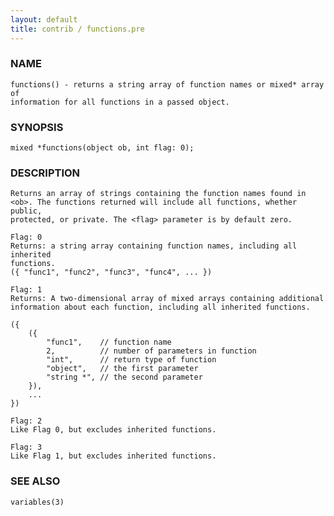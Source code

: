 ```yaml
---
layout: default
title: contrib / functions.pre
---
```


### NAME

    functions() - returns a string array of function names or mixed* array of
    information for all functions in a passed object.

### SYNOPSIS

    mixed *functions(object ob, int flag: 0);

### DESCRIPTION
    Returns an array of strings containing the function names found in
    <ob>. The functions returned will include all functions, whether public,
    protected, or private. The <flag> parameter is by default zero.

    Flag: 0
    Returns: a string array containing function names, including all inherited
    functions.
    ({ "func1", "func2", "func3", "func4", ... })

    Flag: 1
    Returns: A two-dimensional array of mixed arrays containing additional
    information about each function, including all inherited functions.

    ({
        ({
            "func1",    // function name
            2,          // number of parameters in function
            "int",      // return type of function
            "object",   // the first parameter
            "string *", // the second parameter
        }),
        ...
    })

    Flag: 2
    Like Flag 0, but excludes inherited functions.

    Flag: 3
    Like Flag 1, but excludes inherited functions.

### SEE ALSO

    variables(3)
